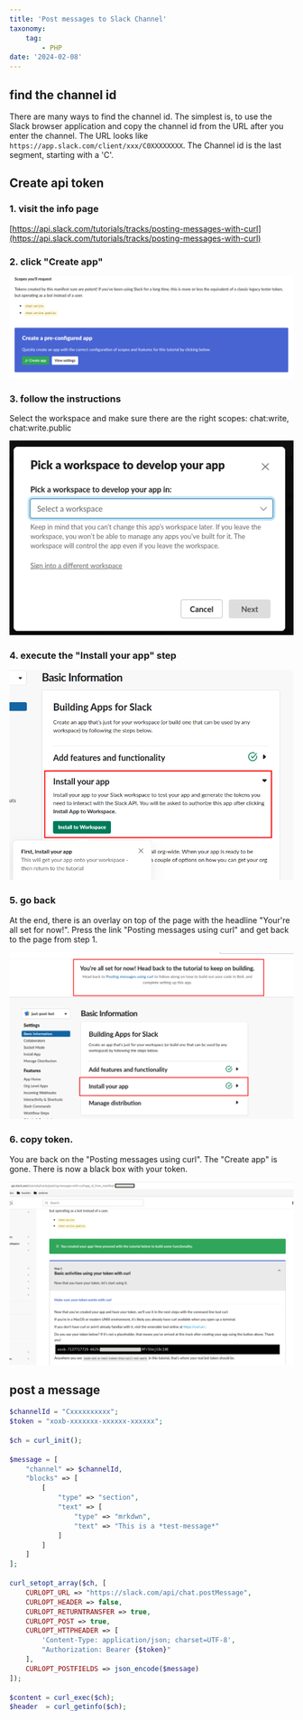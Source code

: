 ```yaml
---
title: 'Post messages to Slack Channel'
taxonomy:
    tag:
        - PHP
date: '2024-02-08'
---
```


## find the channel id

There are many ways to find the channel id.
The simplest is, to use the Slack browser application and copy the channel id from the URL after you enter the channel.
The URL looks like ```https://app.slack.com/client/xxx/C0XXXXXXXX```.
The Channel id is the last segment, starting with a 'C'.

## Create api token

### 1. visit the info page

[https://api.slack.com/tutorials/tracks/posting-messages-with-curl](https://api.slack.com/tutorials/tracks/posting-messages-with-curl)

### 2. click "Create app"

![start page with button](./website_start.png)

### 3. follow the instructions

Select the workspace and make sure there are the right scopes: chat:write, chat:write.public

![select a workspace](./select_workspace.png)

### 4. execute the "Install your app" step

![install workspace](./install_workspace.png)

### 5. go back
At the end, there is an overlay on top of the page with the headline "Your're all set for now!".
Press the link "Posting messages using curl" and get back to the page from step 1.

![page after creating the app](./init_app_finish.png)

### 6. copy token.

You are back on the "Posting messages using curl".
The "Create app" is gone.
There is now a black box with your token.

![a website with token](./display_token.png)

## post a message

```php
$channelId = "Cxxxxxxxxxx";
$token = "xoxb-xxxxxxx-xxxxxx-xxxxxx";

$ch = curl_init();

$message = [
    "channel" => $channelId,
    "blocks" => [
        [
            "type" => "section",
            "text" => [
                "type" => "mrkdwn",
                "text" => "This is a *test-message*"
            ]
        ]
    ]
];

curl_setopt_array($ch, [
    CURLOPT_URL => "https://slack.com/api/chat.postMessage",
    CURLOPT_HEADER => false,
    CURLOPT_RETURNTRANSFER => true,
    CURLOPT_POST => true,
    CURLOPT_HTTPHEADER => [
        'Content-Type: application/json; charset=UTF-8',
        "Authorization: Bearer {$token}"
    ],
    CURLOPT_POSTFIELDS => json_encode($message)
]);

$content = curl_exec($ch);
$header  = curl_getinfo($ch);
```